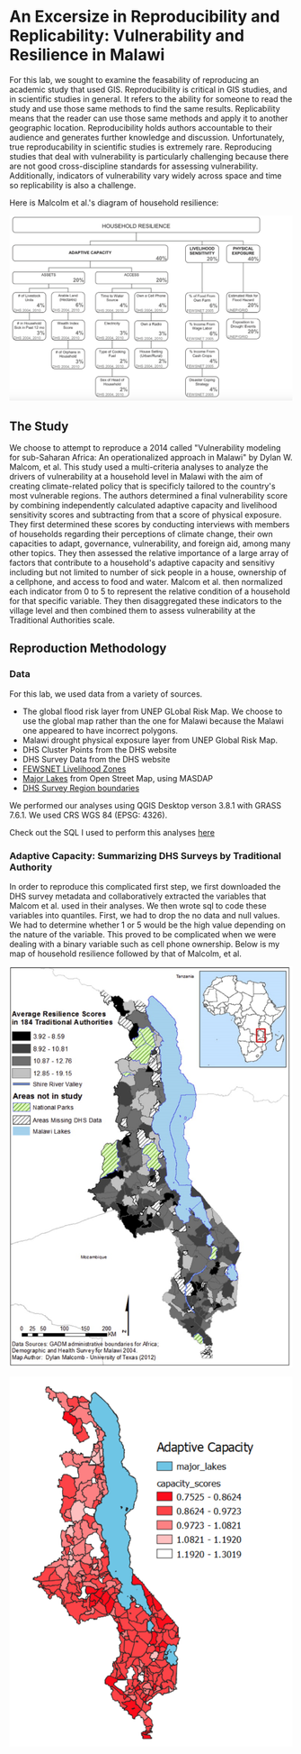 # An Excersize in Reproducibility and Replicability: Vulnerability and Resilience in Malawi

For this lab, we sought to examine the feasability of reproducing an academic study that used GIS. Reproducibility is critical in GIS studies, and in scientific studies in general. It refers to the ability for someone to read the study and use those same methods to find the same results. Replicability means that the reader can use those same methods and apply it to another geographic location. Reproducibility holds authors accountable to their audience and generates further knowledge and discussion. Unfortunately, true reproducability in scientific studies is extremely rare. Reproducing studies that deal with vulnerability is particularly challenging because there are not good cross-discipline standards for assessing vulnerability. Additionally, indicators of vulnerability vary widely across space and time so replicability is also a challenge. 

Here is Malcolm et al.'s diagram of household resilience:

![Householdresilience](malcolmmethods.png) 

## The Study

We choose to attempt to reproduce a 2014 called "Vulnerability modeling for sub-Saharan Africa: An operationalized approach in Malawi" by Dylan W. Malcom, et al. This study used a multi-criteria analyses to analyze the drivers of vulnerability at a household level in Malawi with the aim of creating climate-related policy that is specificly tailored to the country's most vulnerable regions. The authors determined a final vulnerability score by combining independently calculated adaptive capacity and livelihood sensitivity scores and subtracting from that a score of physical exposure. They first determined these scores by conducting interviews with members of households regarding their perceptions of climate change, their own capacities to adapt, governance, vulnerability, and foreign aid, among many other topics. They then assessed the relative importance of a large array of factors that contribute to a household's adaptive capacity and sensitivy including but not limited to number of sick people in a house, ownership of a cellphone, and access to food and water. Malcom et al. then normalized each indicator from 0 to 5 to represent the relative condition of a household for that specific variable. They then disaggregated these indicators to the village level and then combined them to assess vulnerability at the Traditional Authorities scale. 

## Reproduction Methodology

### Data
For this lab, we used data from a variety of sources.

* The global flood risk layer from UNEP GLobal Risk Map. We choose to use the global map rather than the one for Malawi because the Malawi one appeared to have incorrect polygons.
* Malawi drought physical exposure layer from UNEP Global Risk Map.
* DHS Cluster Points from the DHS website
* DHS Survey Data from the DHS website
* [FEWSNET Livelihood Zones](http://fews.net/fews-data/335) 
* [Major Lakes](www.masdap.mw/layers/geonode:major_lakes) from Open Street Map, using MASDAP
* [DHS Survey Region boundaries](spatialdata.dhsprogram.com/boundaries/#view=table&countryID=MW) 

We performed our analyses using QGIS Desktop verson 3.8.1 with GRASS 7.6.1. We used CRS WGS 84 (EPSG: 4326). 

Check out the SQL I used to perform this analyses [here](vulnerabilitySQL.sql) 

### Adaptive Capacity: Summarizing DHS Surveys by Traditional Authority

In order to reproduce this complicated first step, we first downloaded the DHS survey metadata and collaboratively extracted the variables that Malcom et al. used in their analyses. We then wrote sql to code these variables into quantiles. First, we had to drop the no data and null values. We had to determine whether 1 or 5 would be the high value depending on the nature of the variable. This proved to be complicated when we were dealing with a binary variable such as cell phone ownership. Below is my map of household resilience followed by that of Malcolm, et al. 

![MalcolmTA](malcolmTA.PNG)

![MyTA](adaptivecapacity.png) 




